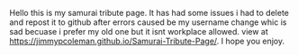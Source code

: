 Hello this is my samurai tribute page.
It has had some issues i had to delete and repost it to github after errors caused be my username change whic is sad becuase i prefer my old one but it isnt workplace allowed.
view at  https://jimmypcoleman.github.io/Samurai-Tribute-Page/.
I hope you enjoy.
